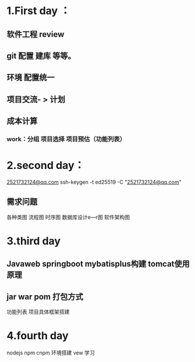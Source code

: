 # 1.First day ：

##    软件工程 review

##    git 配置 建库 等等。

##    环境 配置统一

##    项目交流- > 计划

##     成本计算

###      work：分组 项目选择 项目预估（功能列表）

# 2.second day：
2521732124@qq.com
ssh-keygen -t ed25519 -C  "2521732124@qq.com"


## 需求问题

各种类图 流程图 时序图 数据库设计e—r图 软件架构图

# 3.third day

## Javaweb  springboot mybatisplus构建 tomcat使用原理 

## jar war pom 打包方式



功能列表  项目具体框架搭建

##  

# 4.fourth day

nodejs npm cnpm 环境搭建 vew 学习